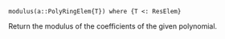 ```
modulus(a::PolyRingElem{T}) where {T <: ResElem}
```

Return the modulus of the coefficients of the given polynomial.
